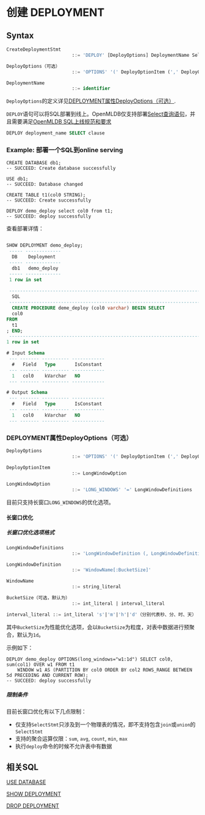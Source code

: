 # 创建 DEPLOYMENT

## Syntax

```sql
CreateDeploymentStmt
						::= 'DEPLOY' [DeployOptions] DeploymentName SelectStmt

DeployOptions（可选）
						::= 'OPTIONS' '(' DeployOptionItem (',' DeployOptionItem)* ')'

DeploymentName
						::= identifier
```
`DeployOptions`的定义详见[DEPLOYMENT属性DeployOptions（可选）](#DEPLOYMENT属性DeployOptions（可选）).

`DEPLOY`语句可以将SQL部署到线上。OpenMLDB仅支持部署[Select查询语句](../dql/SELECT_STATEMENT.md)，并且需要满足[OpenMLDB SQL上线规范和要求](../deployment_manage/ONLINE_SERVING_REQUIREMENTS.md)

```SQL
DEPLOY deployment_name SELECT clause
```

### Example: 部署一个SQL到online serving

```sqlite
CREATE DATABASE db1;
-- SUCCEED: Create database successfully

USE db1;
-- SUCCEED: Database changed

CREATE TABLE t1(col0 STRING);
-- SUCCEED: Create successfully

DEPLOY demo_deploy select col0 from t1;
-- SUCCEED: deploy successfully
```

查看部署详情：

```sql

SHOW DEPLOYMENT demo_deploy;
 ----- ------------- 
  DB    Deployment   
 ----- ------------- 
  db1   demo_deploy  
 ----- ------------- 
 1 row in set
 
 ---------------------------------------------------------------------------------- 
  SQL                                                                               
 ---------------------------------------------------------------------------------- 
  CREATE PROCEDURE deme_deploy (col0 varchar) BEGIN SELECT
  col0
FROM
  t1
; END;  
 ---------------------------------------------------------------------------------- 
1 row in set

# Input Schema
 --- ------- ---------- ------------ 
  #   Field   Type       IsConstant  
 --- ------- ---------- ------------ 
  1   col0    kVarchar   NO          
 --- ------- ---------- ------------ 

# Output Schema
 --- ------- ---------- ------------ 
  #   Field   Type       IsConstant  
 --- ------- ---------- ------------ 
  1   col0    kVarchar   NO          
 --- ------- ---------- ------------ 
```


### DEPLOYMENT属性DeployOptions（可选）

```sql
DeployOptions
						::= 'OPTIONS' '(' DeployOptionItem (',' DeployOptionItem)* ')'

DeployOptionItem
						::= LongWindowOption

LongWindowOption
						::= 'LONG_WINDOWS' '=' LongWindowDefinitions
```
目前只支持长窗口`LONG_WINDOWS`的优化选项。

#### 长窗口优化
##### 长窗口优化选项格式
```sql
LongWindowDefinitions
						::= 'LongWindowDefinition (, LongWindowDefinition)*'

LongWindowDefinition
						::= 'WindowName[:BucketSize]'

WindowName
						::= string_literal

BucketSize（可选，默认为）
						::= int_literal | interval_literal

interval_literal ::= int_literal 's'|'m'|'h'|'d'（分别代表秒、分、时、天）
```
其中`BucketSize`为性能优化选项，会以`BucketSize`为粒度，对表中数据进行预聚合，默认为`1d`。

示例如下：
```sqlite
DEPLOY demo_deploy OPTIONS(long_windows="w1:1d") SELECT col0, sum(col1) OVER w1 FROM t1
    WINDOW w1 AS (PARTITION BY col0 ORDER BY col2 ROWS_RANGE BETWEEN 5d PRECEDING AND CURRENT ROW);
-- SUCCEED: deploy successfully
```

##### 限制条件

目前长窗口优化有以下几点限制：
- 仅支持`SelectStmt`只涉及到一个物理表的情况，即不支持包含`join`或`union`的`SelectStmt`
- 支持的聚合运算仅限：`sum`, `avg`, `count`, `min`, `max`
- 执行`deploy`命令的时候不允许表中有数据

## 相关SQL

[USE DATABASE](../ddl/USE_DATABASE_STATEMENT.md)

[SHOW DEPLOYMENT](../deployment_manage/SHOW_DEPLOYMENT.md)

[DROP DEPLOYMENT](../deployment_manage/DROP_DEPLOYMENT_STATEMENT.md)

